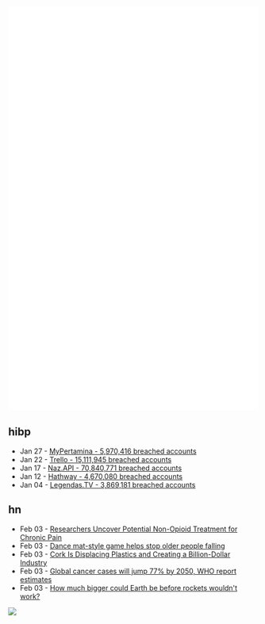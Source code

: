 ![Metrics](https://raw.githubusercontent.com/phixion/phixion/master/metrics.svg)

## hibp

<!--
for https://github.com/phixion/phixion/blob/main/.github/workflows/feeds.yml
-->
<!--START_SECTION:haveibeenpwnd-->
- Jan 27 - [MyPertamina - 5,970,416 breached accounts](https://haveibeenpwned.com/PwnedWebsites#MyPertamina)
- Jan 22 - [Trello - 15,111,945 breached accounts](https://haveibeenpwned.com/PwnedWebsites#Trello)
- Jan 17 - [Naz.API - 70,840,771 breached accounts](https://haveibeenpwned.com/PwnedWebsites#NazApi)
- Jan 12 - [Hathway - 4,670,080 breached accounts](https://haveibeenpwned.com/PwnedWebsites#Hathway)
- Jan 04 - [Legendas.TV - 3,869,181 breached accounts](https://haveibeenpwned.com/PwnedWebsites#LegendasTV)
<!--END_SECTION:haveibeenpwnd-->

## hn

<!--
for https://github.com/phixion/phixion/blob/main/.github/workflows/feeds.yml
-->
<!--START_SECTION:hn-->
- Feb 03 - [Researchers Uncover Potential Non-Opioid Treatment for Chronic Pain](https://news.utexas.edu/2024/01/30/researchers-uncover-potential-non-opioid-treatment-for-chronic-pain/)
- Feb 03 - [Dance mat-style game helps stop older people falling](https://www.newscientist.com/article/2414826-dance-mat-style-game-helps-stop-older-people-falling/)
- Feb 03 - [Cork Is Displacing Plastics and Creating a Billion-Dollar Industry](https://www.washingtonpost.com/climate-solutions/2024/02/03/cork-sustainable-material/)
- Feb 03 - [Global cancer cases will jump 77% by 2050, WHO report estimates](https://www.cnn.com/2024/02/02/health/who-cancer-estimates/index.html)
- Feb 03 - [How much bigger could Earth be before rockets wouldn't work?](https://space.stackexchange.com/questions/14383/how-much-bigger-could-earth-be-before-rockets-wouldnt-work)
<!--END_SECTION:hn-->

<!--
for https://yhype.me
-->
![](https://hit.yhype.me/github/profile?user_id=13013670)
